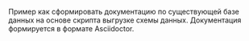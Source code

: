 Пример как сформировать документацию по существующей базе данных на основе скрипта выгрузке схемы данных. Документация формируется в формате Asciidoctor.
